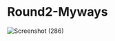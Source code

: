 # Round2-Myways
![Screenshot (286)](https://user-images.githubusercontent.com/60093680/232044509-9c58ce20-370f-4ac1-b421-034e1875723a.png)
